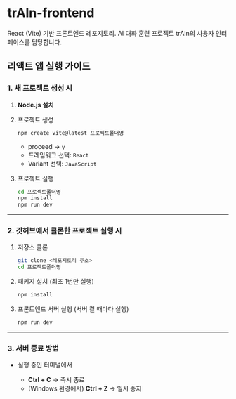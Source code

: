 # trAIn-frontend
React (Vite) 기반 프론트엔드 레포지토리. AI 대화 훈련 프로젝트 trAIn의 사용자 인터페이스를 담당합니다.

## 리액트 앱 실행 가이드

### 1. 새 프로젝트 생성 시

1. **Node.js 설치**
2. 프로젝트 생성

   ```bash
   npm create vite@latest 프로젝트폴더명
   ```

    * proceed → `y`
    * 프레임워크 선택: `React`
    * Variant 선택: `JavaScript`
3. 프로젝트 실행

   ```bash
   cd 프로젝트폴더명
   npm install
   npm run dev
   ```

---

### 2. 깃허브에서 클론한 프로젝트 실행 시

1. 저장소 클론

   ```bash
   git clone <레포지토리 주소>
   cd 프로젝트폴더명
   ```
2. 패키지 설치 (최초 1번만 실행)

   ```bash
   npm install
   ```
3. 프론트엔드 서버 실행 (서버 켤 때마다 실행)

   ```bash
   npm run dev
   ```

---

### 3. 서버 종료 방법

* 실행 중인 터미널에서

    * **Ctrl + C** → 즉시 종료
    * (Windows 환경에서) **Ctrl + Z** → 일시 중지
